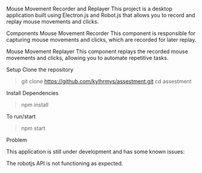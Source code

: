 Mouse Movement Recorder and Replayer
This project is a desktop application built using Electron.js and Robot.js that allows you to record and replay mouse movements and clicks.

Components
Mouse Movement Recorder
This component is responsible for capturing mouse movements and clicks, which are recorded for later replay.

Mouse Movement Replayer
This component replays the recorded mouse movements and clicks, allowing you to automate repetitive tasks.

Setup
Clone the repository

> git clone https://github.com/kylhrmys/assestment.git
> cd assestment

Install Dependencies

> npm install

To run/start

> npm start

Problem

This application is still under development and has some known issues:

The robotjs API is not functioning as expected.
